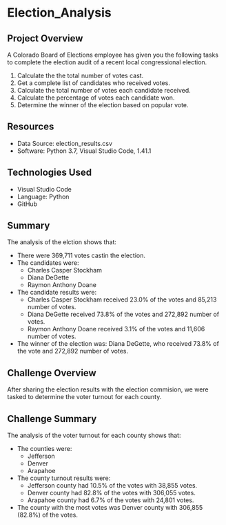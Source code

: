 # Election_Analysis

## Project Overview
A Colorado Board of Elections employee has given you the following tasks to complete the election audit of a recent local congressional election.

1. Calculate the the total number of votes cast.
2. Get a complete list of candidates who received votes.
3. Calculate the total number of votes each candidate received.
4. Calculate the percentage of votes each candidate won.
5. Determine the winner of the election based on popular vote.

## Resources
- Data Source: election_results.csv
- Software: Python 3.7, Visual Studio Code, 1.41.1

## Technologies Used
- Visual Studio Code
- Language: Python
- GitHub

## Summary
The analysis of the elction shows that:
- There were 369,711 votes castin the election.
- The candidates were:
    - Charles Casper Stockham
    - Diana DeGette
    - Raymon Anthony Doane
- The candidate results were:
    - Charles Casper Stockham received 23.0% of the votes and 85,213 number of votes.
    - Diana DeGette received 73.8% of the votes and 272,892 number of votes.
    - Raymon Anthony Doane received 3.1% of the votes and 11,606 number of votes.
- The winner of the election was:
    Diana DeGette, who received 73.8% of the vote and 272,892 number of votes.
    
## Challenge Overview
After sharing the election results with the election commision, we were tasked to determine the voter turnout for each county.

## Challenge Summary
The analysis of the voter turnout for each county shows that:
- The counties were:
    - Jefferson
    - Denver
    - Arapahoe
- The county turnout results were:
    - Jefferson county had 10.5% of the votes with 38,855 votes.
    - Denver county had 82.8% of the votes with 306,055 votes.
    - Arapahoe county had 6.7% of the votes with 24,801 votes.
- The county with the most votes was Denver county with 306,855 (82.8%) of the votes.
